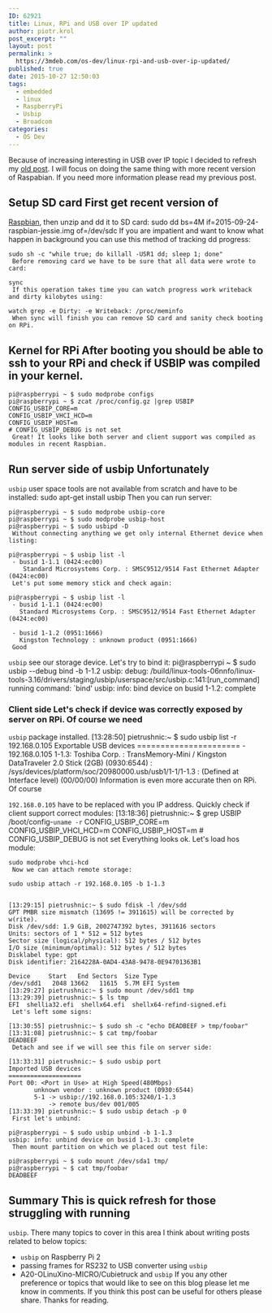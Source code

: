 ```yaml
---
ID: 62921
title: Linux, RPi and USB over IP updated
author: piotr.krol
post_excerpt: ""
layout: post
permalink: >
  https://3mdeb.com/os-dev/linux-rpi-and-usb-over-ip-updated/
published: true
date: 2015-10-27 12:50:03
tags:
  - embedded
  - linux
  - RaspberryPi
  - Usbip
  - Broadcom
categories:
  - OS Dev
---
```

Because of increasing interesting in USB over IP topic I decided to refresh my [old post][1]. I will focus on doing the same thing with more recent version of Raspabian. If you need more information please read my previous post. 
## Setup SD card First get recent version of 

[Raspbian][2], then unzip and dd it to SD card: 
    sudo dd bs=4M if=2015-09-24-raspbian-jessie.img of=/dev/sdc
     If you are impatient and want to know what happen in background you can use this method of tracking dd progress: 

    sudo sh -c "while true; do killall -USR1 dd; sleep 1; done"
     Before removing card we have to be sure that all data were wrote to card: 

    sync
     If this operation takes time you can watch progress work writeback and dirty kilobytes using: 

    watch grep -e Dirty: -e Writeback: /proc/meminfo
     When sync will finish you can remove SD card and sanity check booting on RPi. 

## Kernel for RPi After booting you should be able to ssh to your RPi and check if USBIP was compiled in your kernel. 

    pi@raspberrypi ~ $ sudo modprobe configs
    pi@raspberrypi ~ $ zcat /proc/config.gz |grep USBIP
    CONFIG_USBIP_CORE=m
    CONFIG_USBIP_VHCI_HCD=m
    CONFIG_USBIP_HOST=m
    # CONFIG_USBIP_DEBUG is not set
     Great! It looks like both server and client support was compiled as modules in recent Raspbian. 

## Run server side of usbip Unfortunately 

`usbip` user space tools are not available from scratch and have to be installed: 
    sudo apt-get install usbip
     Then you can run server: 

    pi@raspberrypi ~ $ sudo modprobe usbip-core
    pi@raspberrypi ~ $ sudo modprobe usbip-host
    pi@raspberrypi ~ $ sudo usbipd -D
     Without connecting anything we get only internal Ethernet device when listing: 

    pi@raspberrypi ~ $ usbip list -l
     - busid 1-1.1 (0424:ec00)
        Standard Microsystems Corp. : SMSC9512/9514 Fast Ethernet Adapter (0424:ec00)
     Let's put some memory stick and check again: 

    pi@raspberrypi ~ $ usbip list -l
     - busid 1-1.1 (0424:ec00)
       Standard Microsystems Corp. : SMSC9512/9514 Fast Ethernet Adapter (0424:ec00)
    
     - busid 1-1.2 (0951:1666)
       Kingston Technology : unknown product (0951:1666)
     Good 

`usbip` see our storage device. Let's try to bind it: 
    pi@raspberrypi ~ $ sudo usbip --debug bind -b 1-1.2
    usbip: debug: /build/linux-tools-06nnfo/linux-tools-3.16/drivers/staging/usbip/userspace/src/usbip.c:141:[run_command] running command: `bind'
    usbip: info: bind device on busid 1-1.2: complete
    

### Client side Let's check if device was correctly exposed by server on RPi. Of course we need 

`usbip` package installed. 
    [13:28:50] pietrushnic:~ $ sudo usbip list -r 192.168.0.105
    Exportable USB devices
    ======================
     - 192.168.0.105
          1-1.3: Toshiba Corp. : TransMemory-Mini / Kingston DataTraveler 2.0 Stick (2GB) (0930:6544)
               : /sys/devices/platform/soc/20980000.usb/usb1/1-1/1-1.3
               : (Defined at Interface level) (00/00/00)
     Information is even more accurate then on RPi. Of course 

`192.168.0.105` have to be replaced with you IP address. Quickly check if client support correct modules: 
    [13:18:36] pietrushnic:~ $ grep USBIP /boot/config-`uname -r`
    CONFIG_USBIP_CORE=m
    CONFIG_USBIP_VHCI_HCD=m
    CONFIG_USBIP_HOST=m
    # CONFIG_USBIP_DEBUG is not set
     Everything looks ok. Let's load hos module: 

    sudo modprobe vhci-hcd
     Now we can attach remote storage: 

    sudo usbip attach -r 192.168.0.105 -b 1-1.3
    

    [13:29:15] pietrushnic:~ $ sudo fdisk -l /dev/sdd 
    GPT PMBR size mismatch (13695 != 3911615) will be corrected by w(rite).
    Disk /dev/sdd: 1.9 GiB, 2002747392 bytes, 3911616 sectors
    Units: sectors of 1 * 512 = 512 bytes
    Sector size (logical/physical): 512 bytes / 512 bytes
    I/O size (minimum/optimal): 512 bytes / 512 bytes
    Disklabel type: gpt
    Disk identifier: 2164228A-0AD4-43A8-9478-0E94701363B1
    
    Device     Start   End Sectors  Size Type
    /dev/sdd1   2048 13662   11615  5.7M EFI System
    [13:29:27] pietrushnic:~ $ sudo mount /dev/sdd1 tmp
    [13:29:39] pietrushnic:~ $ ls tmp 
    EFI  shellia32.efi  shellx64.efi  shellx64-refind-signed.efi
     Let's left some signs: 

    [13:30:55] pietrushnic:~ $ sudo sh -c "echo DEADBEEF > tmp/foobar"
    [13:31:08] pietrushnic:~ $ cat tmp/foobar 
    DEADBEEF
     Detach and see if we will see this file on server side: 

    [13:33:31] pietrushnic:~ $ sudo usbip port
    Imported USB devices
    ====================
    Port 00: <Port in Use> at High Speed(480Mbps)
           unknown vendor : unknown product (0930:6544)
           5-1 -> usbip://192.168.0.105:3240/1-1.3
               -> remote bus/dev 001/005
    [13:33:39] pietrushnic:~ $ sudo usbip detach -p 0
     First let's unbind: 

    pi@raspberrypi ~ $ sudo usbip unbind -b 1-1.3
    usbip: info: unbind device on busid 1-1.3: complete
     Then mount partition on which we placed out test file: 

    pi@raspberrypi ~ $ sudo mount /dev/sda1 tmp/
    pi@raspberrypi ~ $ cat tmp/foobar 
    DEADBEEF
    

## Summary This is quick refresh for those struggling with running 

`usbip`. There many topics to cover in this area I think about writing posts related to below topics: 
*   `usbip` on Raspberry Pi 2
*   passing frames for RS232 to USB converter using `usbip`
*   A20-OLinuXino-MICRO/Cubietruck and `usbip` If you any other preference or topics that would like to see on this blog please let me know in comments. If you think this post can be useful for others please share. Thanks for reading.

 [1]: 2014/08/18/linux-rpi-and-usb-over-ip/
 [2]: https://www.raspberrypi.org/downloads/raspbian/